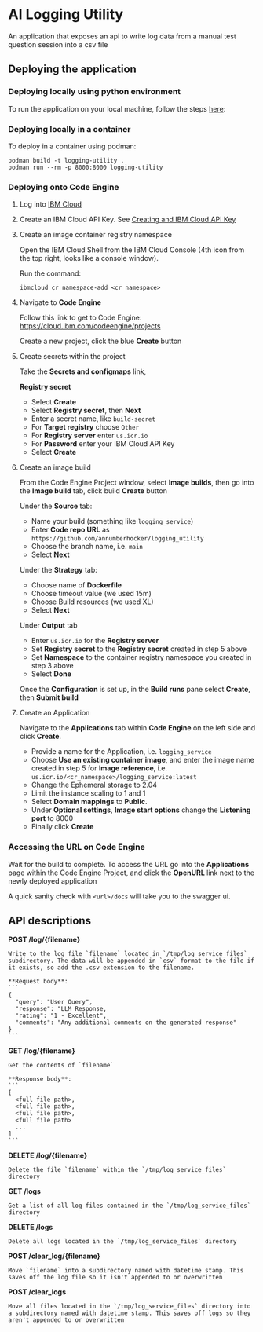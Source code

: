 # AI Logging Utility
An application that exposes an api to write log data from a manual test question session into a csv file

## Deploying the application

### Deploying locally using python environment

To run the application on your local machine, follow the steps [here](./LOCAL_DEPLOY.md):

### Deploying locally in a container

To deploy in a container using podman: 
```
podman build -t logging-utility .
podman run --rm -p 8000:8000 logging-utility
```

### Deploying onto Code Engine
1. Log into [IBM Cloud](cloud.ibm.com)

2. Create an IBM Cloud API Key.  See [Creating and IBM Cloud API Key](https://www.ibm.com/docs/en/app-connect/container?topic=servers-creating-cloud-api-key)

3. Create an image container registry namespace

    Open the IBM Cloud Shell from the IBM Cloud Console (4th icon from the top right, looks like a console window).
    
    Run the command:
    ```
    ibmcloud cr namespace-add <cr namespace>
    ```
    
3. Navigate to **Code Engine**

    Follow this link to get to Code Engine: https://cloud.ibm.com/codeengine/projects

    Create a new project, click the blue **Create** button

4. Create secrets within the project

    Take the **Secrets and configmaps** link, 
    
    **Registry secret**
    - Select **Create**
    - Select **Registry secret**, then **Next**
    - Enter a secret name, like `build-secret`
    - For **Target registry** choose `Other`
    - For **Registry server** enter `us.icr.io`
    - For **Password** enter your IBM Cloud API Key 
    - Select **Create**

5. Create an image build
    
    From the Code Engine Project window, select **Image builds**, then go into the **Image build** tab, click build **Create** button
    
    Under the **Source** tab:
    - Name your build (something like `logging_service`)
    - Enter **Code repo URL**  as `https://github.com/annumberhocker/logging_utility`
    - Choose the branch name, i.e. `main`
    - Select **Next**

    Under the **Strategy** tab:
    - Choose name of **Dockerfile**
    - Choose timeout value (we used 15m)
    - Choose Build resources (we used XL)
    - Select **Next**

    Under **Output** tab
    - Enter `us.icr.io` for the **Registry server**
    - Set **Registry secret** to the **Registry secret** created in step 5 above
    - Set **Namespace** to the container registry namespace you created in step 3 above
    - Select **Done**

    Once the **Configuration** is set up, in the **Build runs** pane select **Create**, then **Submit build**

6. Create an Application

    Navigate to the **Applications** tab within **Code Engine** on the left side and click **Create**.

    - Provide a name for the Application, i.e. `logging_service`
    - Choose **Use an existing container image**, and enter the image name created in step 5 for **Image reference**, i.e. `us.icr.io/<cr_namespace>/logging_service:latest`
    - Change the Ephemeral storage to 2.04
    - Limit the instance scaling to 1 and 1
    - Select **Domain mappings** to **Public**.
    - Under **Optional settings**, **Image start options** change the **Listening port** to 8000
    - Finally click **Create**

### Accessing the URL on Code Engine

Wait for the build to complete. To access the URL go into the **Applications** page within the Code Engine Project, and click the **OpenURL** link next to the newly deployed application

A quick sanity check with `<url>/docs` will take you to the swagger ui. 

## API descriptions

**POST /log/{filename}**

    Write to the log file `filename` located in `/tmp/log_service_files` subdirectory. The data will be appended in `csv` format to the file if it exists, so add the .csv extension to the filename.

    **Request body**:
    ```
    {
      "query": "User Query",
      "response": "LLM Response,
      "rating": "1 - Excellent",
      "comments": "Any additional comments on the generated response"
    }
    ```
**GET /log/{filename}**

    Get the contents of `filename`

    **Response body**:
    ```
    [ 
      <full file path>, 
      <full file path>, 
      <full file path>, 
      <full file path>
      ...
    ]
    ```

**DELETE /log/{filename}**

    Delete the file `filename` within the `/tmp/log_service_files` directory

**GET /logs**

    Get a list of all log files contained in the `/tmp/log_service_files` directory

**DELETE /logs**

    Delete all logs located in the `/tmp/log_service_files` directory

**POST /clear_log/{filename}**

    Move `filename` into a subdirectory named with datetime stamp. This saves off the log file so it isn't appended to or overwritten

**POST /clear_logs**

    Move all files located in the `/tmp/log_service_files` directory into a subdirectory named with datetime stamp. This saves off logs so they aren't appended to or overwritten
